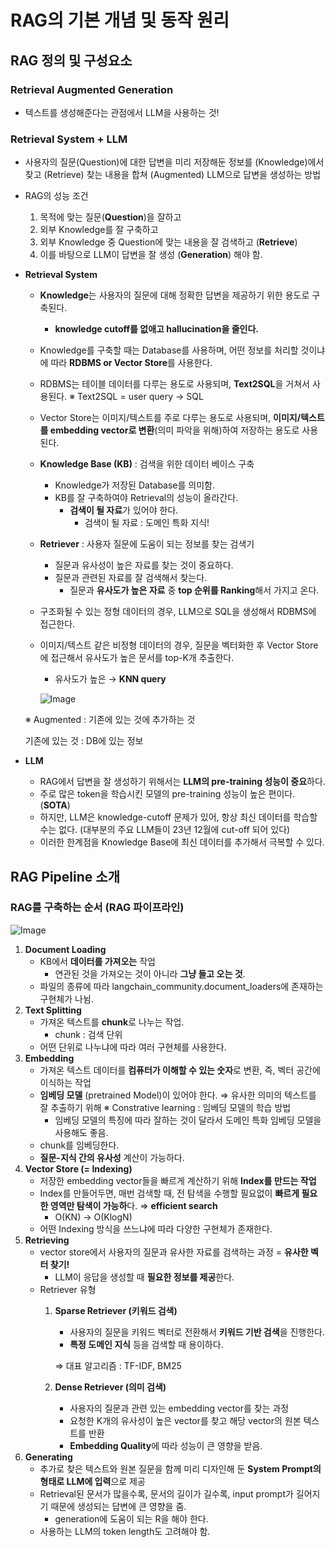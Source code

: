 # RAG의 기본 개념 및 동작 원리

## RAG 정의 및 구성요소

### Retrieval Augmented Generation

- 텍스트를 생성해준다는 관점에서 LLM을 사용하는 것!

### Retrieval System + LLM

- 사용자의 질문(Question)에 대한 답변을 미리 저장해둔 정보를 (Knowledge)에서 찾고 (Retrieve) 찾는 내용을 합쳐 (Augmented) LLM으로 답변을 생성하는 방법
- RAG의 성능 조건
    1. 목적에 맞는 질문(**Question**)을 잘하고
    2. 외부 Knowledge를 잘 구축하고
    3. 외부 Knowledge 중 Question에 맞는 내용을 잘 검색하고 (**Retrieve**)
    4. 이를 바탕으로 LLM이 답변을 잘 생성 (**Generation**) 해야 함.
- **Retrieval System**
    - **Knowledge**는 사용자의 질문에 대해 정확한 답변을 제공하기 위한 용도로 구축된다.
        - **knowledge cutoff를 없애고 hallucination을 줄인다.**
    - Knowledge를 구축할 때는 Database를 사용하며, 어떤 정보를 처리할 것이냐에 따라 **RDBMS or Vector Store**를 사용한다.
    - RDBMS는 테이블 데이터를 다루는 용도로 사용되며, **Text2SQL**을 거쳐서 사용된다.
    ※ Text2SQL = user query → SQL
    - Vector Store는 이미지/텍스트를 주로 다루는 용도로 사용되며, **이미지/텍스트를 embedding vector로 변환**(의미 파악을 위해)하여 저장하는 용도로 사용된다.
    - **Knowledge Base (KB)** : 검색을 위한 데이터 베이스 구축
        - Knowledge가 저장된 Database를 의미함.
        - KB를 잘 구축하여야 Retrieval의 성능이 올라간다.
            - **검색이 될 자료**가 있어야 한다.
                - 검색이 될 자료 : 도메인 특화 지식!
    - **Retriever** : 사용자 질문에 도움이 되는 정보를 찾는 검색기
        - 질문과 유사성이 높은 자료를 찾는 것이 중요하다.
        - 질문과 관련된 자료를 잘 검색해서 찾는다.
            - 질문과 **유사도가 높은 자료** 중 **top 순위를 Ranking**해서 가지고 온다.
    - 구조화될 수 있는 정형 데이터의 경우, LLM으로 SQL을 생성해서 RDBMS에 접근한다.
    - 이미지/텍스트 같은 비정형 데이터의 경우, 질문을 벡터화한 후 Vector Store에 접근해서 유사도가 높은 문서를 top-K개 추출한다.
        - 유사도가 높은 → **KNN query**
        
        ![Image](https://github.com/user-attachments/assets/bf271ec0-5b8b-45c0-9b29-419a642bdcb7)
        
    
    ※ Augmented : 기존에 있는 것에 추가하는 것
    
    기존에 있는 것 : DB에 있는 정보
    
- **LLM**
    - RAG에서 답변을 잘 생성하기 위해서는 **LLM의 pre-training 성능이 중요**하다.
    - 주로 많은 token을 학습시킨 모델의 pre-training 성능이 높은 편이다. (**SOTA**)
    - 하지만, LLM은 knowledge-cutoff 문제가 있어, 항상 최신 데이터를 학습할 수는 없다.
    (대부분의 주요 LLM들이 23년 12월에 cut-off 되어 있다)
    - 이러한 한계점을 Knowledge Base에 최신 데이터를 추가해서 극복할 수 있다.

## RAG Pipeline 소개

### RAG를 구축하는 순서 (RAG 파이프라인)

![Image](https://github.com/user-attachments/assets/413fdc60-6233-4dcb-8e6d-c27bc033065b)

1. **Document Loading**
    - KB에서 **데이터를 가져오는** 작업
        - 연관된 것을 가져오는 것이 아니라 **그냥 들고 오는 것**.
    - 파일의 종류에 따라 langchain_community.document_loaders에 존재하는 구현체가 나뉨.
2. **Text Splitting**
    - 가져온 텍스트를 **chunk**로 나누는 작업.
        - chunk : 검색 단위
    - 어떤 단위로 나누냐에 따라 여러 구현체를 사용한다.
3. **Embedding**
    - 가져온 텍스트 데이터를 **컴퓨터가 이해할 수 있는 숫자**로 변환, 즉, 벡터 공간에 이식하는 작업
    - **임베딩 모델** (pretrained Model)이 있어야 한다. ⇒ 유사한 의미의 텍스트를 잘 추출하기 위해
    ※ Constrative learning : 임베딩 모델의 학습 방법
        - 임베딩 모델의 특징에 따라 잘하는 것이 달라서 도메인 특화 임베딩 모델을 사용해도 좋음.
    - chunk를 임베딩한다.
    - **질문-지식 간의 유사성** 계산이 가능하다.
4. **Vector Store (= Indexing)**
    - 저장한 embedding vector들을 빠르게 계산하기 위해 **Index를 만드는 작업**
    - Index를 만들어두면, 매번 검색할 때, 전 탐색을 수행할 필요없이 **빠르게 필요한 영역만 탐색이 가능하**다. ⇒ **efficient search**
        - O(KN) → O(KlogN)
    - 어떤 Indexing 방식을 쓰느냐에 따라 다양한 구현체가 존재한다.
5. **Retrieving**
    - vector store에서 사용자의 질문과 유사한 자료를 검색하는 과정 = **유사한 벡터 찾기!**
        - LLM이 응답을 생성할 때 **필요한 정보를 제공**한다.
    - Retriever 유형
        1. **Sparse Retriever (키워드 검색)** 
            - 사용자의 질문을 키워드 벡터로 전환해서 **키워드 기반 검색**을 진행한다.
            - **특정 도메인 지식** 등을 검색할 때 용이하다.
            
            ⇒ 대표 알고리즘 : TF-IDF, BM25
            
        2. **Dense Retriever (의미 검색)**
            - 사용자의 질문과 관련 있는 embedding vector를 찾는 과정
            - 요청한 K개의 유사성이 높은 vector를 찾고 해당 vector의 원본 텍스트를 반환
            - **Embedding Quality**에 따라 성능이 큰 영향을 받음.
6. **Generating**
    - 추가로 찾은 텍스트와 원본 질문을 함께 미리 디자인해 둔 **System Prompt의 형태로 LLM에 입력**으로 제공
    - Retrieval된 문서가 많을수록, 문서의 길이가 길수록, input prompt가 길어지기 때문에 생성되는 답변에 큰 영향을 줌.
        - generation에 도움이 되는 R을 해야 한다.
    - 사용하는 LLM의 token length도 고려해야 함.
